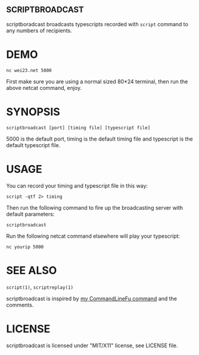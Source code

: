 SCRIPTBROADCAST
---------------

scriptboradcast broadcasts typescripts recorded with `script` command to any
numbers of recipients.

DEMO
====

    nc wei23.net 5000

First make sure you are using a normal sized 80*24 terminal, then run the above
netcat command, enjoy.

SYNOPSIS
========

    scriptbroadcast [port] [timing file] [typescript file]

5000 is the default port, timing is the default timing file and typescript is
the default typescript file.

USAGE
=====

You can record your timing and typescript file in this way:

    script -qtf 2> timing

Then run the following command to fire up the broadcasting server with default
parameters:

    scriptbroadcast

Run the following netcat command elsewhere will play your typescript:

    nc yourip 5000


SEE ALSO
========

`script(1)`, `scriptreplay(1)`

scriptbroadcast is inspired by [my CommandLineFu
command](http://www.commandlinefu.com/commands/view/6788) and the comments.

LICENSE
=======
scriptbroadcast is licensed under "MIT/X11" license, see LICENSE file.
